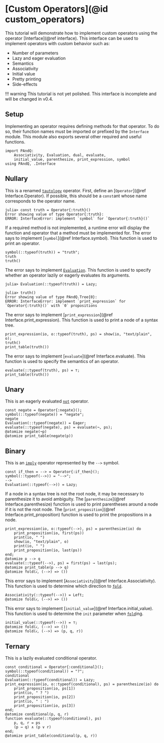 
# [Custom Operators](@id custom_operators)

This tutorial will demonstrate how to implement custom operators using the operator [Interface](@ref interface). This interface can be used to implement operators with custom behavior such as:

- Number of parameters
- Lazy and eager evaluation
- Semantics
- Associativity
- Initial value
- Pretty printing
- Side-effects

!!! warning
    This tutorial is not yet polished. This interface is incomplete and will be changed in v0.4.

## Setup

Implementing an operator requires defining methods for that operator. To do so, their function names must be imported or prefixed by the `Interface` module. This module also exports several other required and useful functions.

```@repl 1
import PAndQ:
    Associativity, Evaluation, dual, evaluate,
    initial_value, parenthesize, print_expression, symbol
using PAndQ, .Interface
```

## Nullary

This is a renamed [`tautology`](@ref) operator. First, define an [`Operator`](@ref Interface.Operator). If possible, this should be a `const`ant whose name corresponds to the operator name.

```
julia> const truth = Operator{:truth}()
Error showing value of type Operator{:truth}:
ERROR: InterfaceError: implement `symbol` for `Operator{:truth}()`
```

If a required method is not implemented, a runtime error will display the function and operator that a method must be implemented for. The error says to implement [`symbol`](@ref Interface.symbol). This function is used to print an operator.

```@repl 1
symbol(::typeof(truth)) = "truth";
truth
truth()
```

The error says to implement [`Evaluation`](). This function is used to specify whether an operator lazily or eagerly evaluates its arguments.

```
julia> Evaluation(::typeof(truth)) = Lazy;

julia> truth()
Error showing value of type PAndQ.Tree{0}:
ERROR: InterfaceError: implement `print_expression` for `Operator{:truth}()` with `0` propositions
```

The error says to implement [`print_expression`](@ref Interface.print_expression). This function is used to print a node of a syntax tree.

```@repl 1
print_expression(io, o::typeof(truth), ps) = show(io, "text/plain", o);
truth()
print_table(truth())
```

The error says to implement [`evaluate`](@ref Interface.evaluate). This function is used to specify the semantics of an operator.

```@repl 1
evaluate(::typeof(truth), ps) = ⊤;
print_table(truth())
```

## Unary

This is an eagerly evaluated [`not`](@ref) operator.

```@repl 1
const negate = Operator{:negate}();
symbol(::typeof(negate)) = "negate";
negate
Evaluation(::typeof(negate)) = Eager;
evaluate(::typeof(negate), ps) = evaluate(¬, ps);
@atomize negate(¬p)
@atomize print_table(negate(p))
```

## Binary

This is an [`imply`](@ref) operator represented by the `-->` symbol.

```@repl 1
const if_then = --> = Operator{:if_then}();
symbol(::typeof(-->)) = "-->";
-->
Evaluation(::typeof(-->)) = Lazy;
```

If a node in a syntax tree is not the root node, it may be necessary to parenthesize it to avoid ambiguity. The [`parenthesize`](@ref Interface.parenthesize) function is used to print parentheses around a node if it is not the root node. The [`print_proposition`](@ref Interface.print_proposition) function is used to print the propositions in a node.

```@repl 1
print_expression(io, o::typeof(-->), ps) = parenthesize(io) do
    print_proposition(io, first(ps))
    print(io, " ")
    show(io, "text/plain", o)
    print(io, " ")
    print_proposition(io, last(ps))
end;
@atomize p --> q
evaluate(::typeof(-->), ps) = first(ps) → last(ps);
@atomize print_table(p --> q)
@atomize fold(𝒾, (-->) => ())
```

This error says to implement [`Associativity`](@ref Interface.Associativity). This function is used to determine which direction to [`fold`](@ref).

```@repl 1
Associativity(::typeof(-->)) = Left;
@atomize fold(𝒾, (-->) => ())
```

This error says to implement [`initial_value`](@ref Interface.initial_value). This function is used to determine the `init` parameter when [`fold`](@ref)ing.

```@repl 1
initial_value(::typeof(-->)) = ⊤;
@atomize fold(𝒾, (-->) => ())
@atomize fold(𝒾, (-->) => (p, q, r))
```

## Ternary

This is a lazily evaluated conditional operator.

```@repl 1
const conditional = Operator{:conditional}();
symbol(::typeof(conditional)) = "?";
conditional
Evaluation(::typeof(conditional)) = Lazy;
print_expression(io, o::typeof(conditional), ps) = parenthesize(io) do
    print_proposition(io, ps[1])
    print(io, " ? ")
    print_proposition(io, ps[2])
    print(io, " : ")
    print_proposition(io, ps[3])
end;
@atomize conditional(p, q, r)
function evaluate(::typeof(conditional), ps)
    p, q, r = ps
    (p → q) ∧ (p ∨ r)
end;
@atomize print_table(conditional(p, q, r))
```

